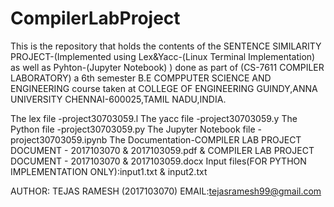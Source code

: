 # CompilerLabProject
This is the repository that holds the contents of the SENTENCE SIMILARITY PROJECT-(Implemented using Lex&Yacc-(Linux Terminal Implementation) as well as Pyhton-(Jupyter Notebook) ) done as part of (CS-7611 COMPILER LABORATORY) a 6th semester B.E COMPPUTER SCIENCE AND ENGINEERING course taken at COLLEGE OF ENGINEERING GUINDY,ANNA UNIVERSITY CHENNAI-600025,TAMIL NADU,INDIA.

The lex file -project30703059.l
The yacc file -project30703059.y
The Python file -project30703059.py
The Jupyter Notebook file -project30703059.ipynb
The Documentation-COMPILER LAB PROJECT  DOCUMENT - 2017103070 & 2017103059.pdf & COMPILER LAB PROJECT  DOCUMENT - 2017103070 & 2017103059.docx
Input files(FOR PYTHON IMPLEMENTATION ONLY):input1.txt & input2.txt

AUTHOR: TEJAS RAMESH (2017103070)
EMAIL:tejasramesh99@gmail.com

